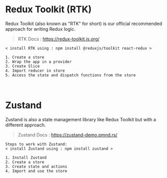# Redux Toolkit (RTK)
Redux Toolkit (also known as "RTK" for short) is our official recommended approach for writing Redux logic.
> RTK Docs : https://redux-toolkit.js.org/

```
< install RTK using : npm install @reduxjs/toolkit react-redux >

1. Create a store
2. Wrap the app in a provider
3. Create Slice
4. Import reducer in store
5. Access the state and dispatch functions from the store
```

<br>

# Zustand
Zustand is also a state management library like Redux Toolkit but with a different approach. <br>
> Zustand Docs : https://zustand-demo.pmnd.rs/

```
Steps to work with Zustand:
< install Zustand using : npm install zustand >

1. Install Zustand
2. Create a store
3. Create state and actions
4. Import and use the store
```
